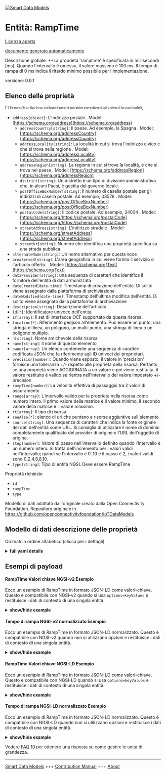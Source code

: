 <!-- 10-Header -->  
[![Smart Data Models](https://smartdatamodels.org/wp-content/uploads/2022/01/SmartDataModels_logo.png "Logo")](https://smartdatamodels.org)  
Entità: RampTime  
================<!-- /10-Header -->  
<!-- 15-License -->  
[Licenza aperta](https://github.com/smart-data-models//dataModel.OCF/blob/master/RampTime/LICENSE.md)  
[documento generato automaticamente](https://docs.google.com/presentation/d/e/2PACX-1vTs-Ng5dIAwkg91oTTUdt8ua7woBXhPnwavZ0FxgR8BsAI_Ek3C5q97Nd94HS8KhP-r_quD4H0fgyt3/pub?start=false&loop=false&delayms=3000#slide=id.gb715ace035_0_60)  
<!-- /15-License -->  
<!-- 20-Description -->  
Descrizione globale: **La proprietà 'ramptime' è specificata in millisecondi [ms]. Quando l'intervallo è omesso, il valore massimo è 100 ms. Il tempo di rampa di 0 ms indica il ritardo minimo possibile per l'implementazione.  
versione: 0.0.1  
<!-- /20-Description -->  
<!-- 30-PropertiesList -->  

## Elenco delle proprietà  

<sup><sub>[*] Se non c'è un tipo in un attributo è perché potrebbe avere diversi tipi o diversi formati/modelli</sub></sup>.  
- `address[object]`: L'indirizzo postale  . Model: [https://schema.org/address](https://schema.org/address)	- `addressCountry[string]`: Il paese. Ad esempio, la Spagna  . Model: [https://schema.org/addressCountry](https://schema.org/addressCountry)  
	- `addressLocality[string]`: La località in cui si trova l'indirizzo civico e che si trova nella regione  . Model: [https://schema.org/addressLocality](https://schema.org/addressLocality)  
	- `addressRegion[string]`: La regione in cui si trova la località, e che si trova nel paese  . Model: [https://schema.org/addressRegion](https://schema.org/addressRegion)  
	- `district[string]`: Un distretto è un tipo di divisione amministrativa che, in alcuni Paesi, è gestita dal governo locale.    
	- `postOfficeBoxNumber[string]`: Il numero di casella postale per gli indirizzi di casella postale. Ad esempio, 03578  . Model: [https://schema.org/postOfficeBoxNumber](https://schema.org/postOfficeBoxNumber)  
	- `postalCode[string]`: Il codice postale. Ad esempio, 24004  . Model: [https://schema.org/https://schema.org/postalCode](https://schema.org/https://schema.org/postalCode)  
	- `streetAddress[string]`: L'indirizzo stradale  . Model: [https://schema.org/streetAddress](https://schema.org/streetAddress)  
	- `streetNr[string]`: Numero che identifica una proprietà specifica su una strada pubblica    
- `alternateName[string]`: Un nome alternativo per questa voce  - `areaServed[string]`: L'area geografica in cui viene fornito il servizio o l'articolo offerto.  . Model: [https://schema.org/Text](https://schema.org/Text)- `dataProvider[string]`: una sequenza di caratteri che identifica il fornitore dell'entità di dati armonizzata  - `dateCreated[date-time]`: Timestamp di creazione dell'entità. Di solito viene assegnato dalla piattaforma di archiviazione  - `dateModified[date-time]`: Timestamp dell'ultima modifica dell'entità. Di solito viene assegnato dalla piattaforma di archiviazione  - `description[string]`: Descrizione dell'articolo  - `id[*]`: Identificatore univoco dell'entità  - `if[array]`: Il set di interfacce OCF supportato da questa risorsa.  - `location[*]`: Riferimento geojson all'elemento. Può essere un punto, una stringa di linea, un poligono, un multi-punto, una stringa di linea o un poligono multiplo.  - `n[string]`: Nome amichevole della risorsa  - `name[string]`: Il nome di questo elemento  - `owner[array]`: Un elenco contenente una sequenza di caratteri codificata JSON che fa riferimento agli ID univoci dei proprietari.  - `precision[number]`: Quando viene esposto, il valore in 'precision' fornisce una tolleranza +/- rispetto alle proprietà della risorsa. Pertanto, se una proprietà viene AGGIORNATA a un valore e poi viene restituita, il valore restituito è valido se rientra nell'intervallo del valore impostato +/- precision.  - `rampTime[number]`: La velocità effettiva di passaggio tra 2 valori di oscuramento  - `range[array]`: L'intervallo valido per la proprietà nella risorsa come numero intero. Il primo valore della matrice è il valore minimo, il secondo valore della matrice è il valore massimo.  - `rt[array]`: Il tipo di risorsa  - `seeAlso[*]`: elenco di uri che puntano a risorse aggiuntive sull'elemento  - `source[string]`: Una sequenza di caratteri che indica la fonte originale dei dati dell'entità come URL. Si consiglia di utilizzare il nome di dominio completamente qualificato del provider di origine o l'URL dell'oggetto di origine.  - `step[number]`: Valore di passo nell'intervallo definito quando l'intervallo è un numero intero.  Si tratta dell'incremento per i valori validi nell'intervallo; quindi se l'intervallo è 0..10 e il passo è 2, i valori validi sono 0,2,4,6,8,10.  - `type[string]`: Tipo di entità NGSI. Deve essere RampTime  <!-- /30-PropertiesList -->  
<!-- 35-RequiredProperties -->  
Proprietà richieste  
- `id`  - `rampTime`  - `type`  <!-- /35-RequiredProperties -->  
<!-- 40-RequiredProperties -->  
Modello di dati adattato dall'originale creato dalla Open Connectivity Foundation. Repository originale in https://github.com/openconnectivityfoundation/IoTDataModels  
<!-- /40-RequiredProperties -->  
<!-- 50-DataModelHeader -->  
## Modello di dati descrizione delle proprietà  
Ordinati in ordine alfabetico (clicca per i dettagli)  
<!-- /50-DataModelHeader -->  
<!-- 60-ModelYaml -->  
<details><summary><strong>full yaml details</strong></summary>    
```yaml  
RampTime:    
  description: 'This Resource that describes the ramp time of a dimming function.It specifies the actual speed of changing between 2 dimming values.The Property ''ramptime'' is specified in milliseconds [ms].When range is omitted the maximum value is 100 ms.The ramp time of 0ms indicates the minimal delay possible by the implementation.'    
  properties:    
    address:    
      description: The mailing address    
      properties:    
        addressCountry:    
          description: 'The country. For example, Spain'    
          type: string    
          x-ngsi:    
            model: https://schema.org/addressCountry    
            type: Property    
        addressLocality:    
          description: 'The locality in which the street address is, and which is in the region'    
          type: string    
          x-ngsi:    
            model: https://schema.org/addressLocality    
            type: Property    
        addressRegion:    
          description: 'The region in which the locality is, and which is in the country'    
          type: string    
          x-ngsi:    
            model: https://schema.org/addressRegion    
            type: Property    
        district:    
          description: 'A district is a type of administrative division that, in some countries, is managed by the local government'    
          type: string    
          x-ngsi:    
            type: Property    
        postOfficeBoxNumber:    
          description: 'The post office box number for PO box addresses. For example, 03578'    
          type: string    
          x-ngsi:    
            model: https://schema.org/postOfficeBoxNumber    
            type: Property    
        postalCode:    
          description: 'The postal code. For example, 24004'    
          type: string    
          x-ngsi:    
            model: https://schema.org/https://schema.org/postalCode    
            type: Property    
        streetAddress:    
          description: The street address    
          type: string    
          x-ngsi:    
            model: https://schema.org/streetAddress    
            type: Property    
        streetNr:    
          description: Number identifying a specific property on a public street    
          type: string    
          x-ngsi:    
            type: Property    
      type: object    
      x-ngsi:    
        model: https://schema.org/address    
        type: Property    
    alternateName:    
      description: An alternative name for this item    
      type: string    
      x-ngsi:    
        type: Property    
    areaServed:    
      description: The geographic area where a service or offered item is provided    
      type: string    
      x-ngsi:    
        model: https://schema.org/Text    
        type: Property    
    dataProvider:    
      description: A sequence of characters identifying the provider of the harmonised data entity    
      type: string    
      x-ngsi:    
        type: Property    
    dateCreated:    
      description: Entity creation timestamp. This will usually be allocated by the storage platform    
      format: date-time    
      type: string    
      x-ngsi:    
        type: Property    
    dateModified:    
      description: Timestamp of the last modification of the entity. This will usually be allocated by the storage platform    
      format: date-time    
      type: string    
      x-ngsi:    
        type: Property    
    description:    
      description: A description of this item    
      type: string    
      x-ngsi:    
        type: Property    
    id:    
      anyOf:    
        - description: Identifier format of any NGSI entity    
          maxLength: 256    
          minLength: 1    
          pattern: ^[\w\-\.\{\}\$\+\*\[\]`|~^@!,:\\]+$    
          type: string    
          x-ngsi:    
            type: Property    
        - description: Identifier format of any NGSI entity    
          format: uri    
          type: string    
          x-ngsi:    
            type: Property    
      description: Unique identifier of the entity    
      x-ngsi:    
        type: Property    
    if:    
      description: The OCF Interface set supported by this Resource    
      items:    
        enum:    
          - oic.if.a    
          - oic.if.baseline    
        type: string    
      minItems: 2    
      readOnly: true    
      type: array    
      uniqueItems: true    
      x-ngsi:    
        type: Property    
    location:    
      description: 'Geojson reference to the item. It can be Point, LineString, Polygon, MultiPoint, MultiLineString or MultiPolygon'    
      oneOf:    
        - description: Geojson reference to the item. Point    
          properties:    
            bbox:    
              items:    
                type: number    
              minItems: 4    
              type: array    
            coordinates:    
              items:    
                type: number    
              minItems: 2    
              type: array    
            type:    
              enum:    
                - Point    
              type: string    
          required:    
            - type    
            - coordinates    
          title: GeoJSON Point    
          type: object    
          x-ngsi:    
            type: GeoProperty    
        - description: Geojson reference to the item. LineString    
          properties:    
            bbox:    
              items:    
                type: number    
              minItems: 4    
              type: array    
            coordinates:    
              items:    
                items:    
                  type: number    
                minItems: 2    
                type: array    
              minItems: 2    
              type: array    
            type:    
              enum:    
                - LineString    
              type: string    
          required:    
            - type    
            - coordinates    
          title: GeoJSON LineString    
          type: object    
          x-ngsi:    
            type: GeoProperty    
        - description: Geojson reference to the item. Polygon    
          properties:    
            bbox:    
              items:    
                type: number    
              minItems: 4    
              type: array    
            coordinates:    
              items:    
                items:    
                  items:    
                    type: number    
                  minItems: 2    
                  type: array    
                minItems: 4    
                type: array    
              type: array    
            type:    
              enum:    
                - Polygon    
              type: string    
          required:    
            - type    
            - coordinates    
          title: GeoJSON Polygon    
          type: object    
          x-ngsi:    
            type: GeoProperty    
        - description: Geojson reference to the item. MultiPoint    
          properties:    
            bbox:    
              items:    
                type: number    
              minItems: 4    
              type: array    
            coordinates:    
              items:    
                items:    
                  type: number    
                minItems: 2    
                type: array    
              type: array    
            type:    
              enum:    
                - MultiPoint    
              type: string    
          required:    
            - type    
            - coordinates    
          title: GeoJSON MultiPoint    
          type: object    
          x-ngsi:    
            type: GeoProperty    
        - description: Geojson reference to the item. MultiLineString    
          properties:    
            bbox:    
              items:    
                type: number    
              minItems: 4    
              type: array    
            coordinates:    
              items:    
                items:    
                  items:    
                    type: number    
                  minItems: 2    
                  type: array    
                minItems: 2    
                type: array    
              type: array    
            type:    
              enum:    
                - MultiLineString    
              type: string    
          required:    
            - type    
            - coordinates    
          title: GeoJSON MultiLineString    
          type: object    
          x-ngsi:    
            type: GeoProperty    
        - description: Geojson reference to the item. MultiLineString    
          properties:    
            bbox:    
              items:    
                type: number    
              minItems: 4    
              type: array    
            coordinates:    
              items:    
                items:    
                  items:    
                    items:    
                      type: number    
                    minItems: 2    
                    type: array    
                  minItems: 4    
                  type: array    
                type: array    
              type: array    
            type:    
              enum:    
                - MultiPolygon    
              type: string    
          required:    
            - type    
            - coordinates    
          title: GeoJSON MultiPolygon    
          type: object    
          x-ngsi:    
            type: GeoProperty    
      x-ngsi:    
        type: GeoProperty    
    n:    
      description: Friendly name of the Resource    
      maxLength: 64    
      readOnly: true    
      type: string    
      x-ngsi:    
        type: Property    
    name:    
      description: The name of this item    
      type: string    
      x-ngsi:    
        type: Property    
    owner:    
      description: A List containing a JSON encoded sequence of characters referencing the unique Ids of the owner(s)    
      items:    
        anyOf:    
          - description: Identifier format of any NGSI entity    
            maxLength: 256    
            minLength: 1    
            pattern: ^[\w\-\.\{\}\$\+\*\[\]`|~^@!,:\\]+$    
            type: string    
            x-ngsi:    
              type: Property    
          - description: Identifier format of any NGSI entity    
            format: uri    
            type: string    
            x-ngsi:    
              type: Property    
        description: Unique identifier of the entity    
        x-ngsi:    
          type: Property    
      type: array    
      x-ngsi:    
        type: Property    
    precision:    
      description: 'When exposed the value in ''precision'' provides a +/- tolerance against the Properties in the Resource. Thus if a Property is UPDATED to a value and that Property then RETRIEVED, the RETRIEVED value is valid if in the range of the set value +/- precision'    
      readOnly: true    
      type: number    
      x-ngsi:    
        type: Property    
    rampTime:    
      description: The actual speed of changing between 2 dimming values    
      type: number    
      x-ngsi:    
        type: Property    
    range:    
      description: 'The valid range for the Property in the Resource as an integer. The first value in the array is the minimum value, the second value in the array is the maximum value'    
      items:    
        type: integer    
      maxItems: 2    
      minItems: 2    
      readOnly: true    
      type: array    
      x-ngsi:    
        type: Property    
    rt:    
      description: The Resource Type    
      items:    
        enum:    
          - oic.r.light.ramptime    
        maxLength: 64    
        type: string    
      minItems: 1    
      readOnly: true    
      type: array    
      uniqueItems: true    
      x-ngsi:    
        type: Property    
    seeAlso:    
      description: list of uri pointing to additional resources about the item    
      oneOf:    
        - items:    
            format: uri    
            type: string    
          minItems: 1    
          type: array    
        - format: uri    
          type: string    
      x-ngsi:    
        type: Property    
    source:    
      description: 'A sequence of characters giving the original source of the entity data as a URL. Recommended to be the fully qualified domain name of the source provider, or the URL to the source object'    
      type: string    
      x-ngsi:    
        type: Property    
    step:    
      description: 'Step value across the defined range when the range is an integer.  This is the increment for valid values across the range; so if range is 0..10 and step is 2 then valid values are 0,2,4,6,8,10'    
      readOnly: true    
      type: number    
      x-ngsi:    
        type: Property    
    type:    
      description: NGSI entity type. It has to be RampTime    
      enum:    
        - RampTime    
      type: string    
      x-ngsi:    
        type: Property    
  required:    
    - rampTime    
    - id    
    - type    
  type: object    
  x-derived-from: https://raw.githubusercontent.com/openconnectivityfoundation/IoTDataModels/master/RampTimeResURI.swagger.json    
  x-disclaimer: 'Redistribution and use in source and binary forms, with or without modification, are permitted  provided that the license conditions are met. Copyleft (c) 2022 Contributors to Smart Data Models Program'    
  x-license-url: https://github.com/smart-data-models/dataModel.OCF/blob/master/RampTime/LICENSE.md    
  x-model-schema: https://smart-data-models.github.io/dataModel.OCF/RampTime/schema.json    
  x-model-tags: OCF    
  x-version: 0.0.1    
```  
</details>    
<!-- /60-ModelYaml -->  
<!-- 70-MiddleNotes -->  
<!-- /70-MiddleNotes -->  
<!-- 80-Examples -->  
## Esempi di payload  
#### RampTime Valori chiave NGSI-v2 Esempio  
Ecco un esempio di RampTime in formato JSON-LD come valori-chiave. Questo è compatibile con NGSI-v2 quando si usa `options=keyValues` e restituisce i dati di contesto di una singola entità.  
<details><summary><strong>show/hide example</strong></summary>    
```json  
{  
    "id": "urn:ngsi-ld:RampTime:id:SOVS:23859772",  
    "dateCreated": "1984-02-11T15:42:17Z",  
    "dateModified": "1974-12-05T16:14:49Z",  
    "source": "Raise left serious one under over loss. As week office art.",  
    "name": "Course election after pla",  
    "alternateName": "Out ago simply note. Goal apply letter several top. Above high impact top camera.",  
    "description": "Reduce catch goal treat. Maintain compare rule",  
    "dataProvider": "Only camera last rate. Indicate forget population policy option spend arti",  
    "owner": [  
        "urn:ngsi-ld:RampTime:items:CZKU:18687524",  
        "urn:ngsi-ld:RampTime:items:AYTX:66134959"  
    ],  
    "seeAlso": [  
        "urn:ngsi-ld:RampTime:items:XJAL:21532442"  
    ],  
    "location": {  
        "type": "Point",  
        "coordinates": [  
            17.46331,  
            125.666274  
        ]  
    },  
    "address": {  
        "streetAddress": "He would indiv",  
        "addressLocality": "Thing many business hot field. Yard join goal still current cell.",  
        "addressRegion": "Recent design professional he court. Challenge let case as. Our age just human arm.",  
        "addressCountry": "Several political policy town also popular. Nation cover popular big.",  
        "postalCode": "Beat vote population write no spend computer. Between himself agency prove may. Can major set finally.",  
        "postOfficeBoxNumber": "Cut mind up international military relate ok. Important today red lot rich. Send little strong sea party per happy.",  
        "streetNr": "Finish interesting Congress save name. Matter edge middle health. Pressure control bill any cultural pers",  
        "district": "Fire type spring away area service model. Cultural gues"  
    },  
    "areaServed": "Machine materi",  
    "rt": [  
        "oic.r.light.ramptime"  
    ],  
    "rampTime": 864,  
    "n": "American whole magazine truth stop whose. On tra",  
    "range": [  
        864,  
        864  
    ],  
    "step": 864,  
    "precision": 924.7,  
    "if": [  
        "oic.if.a",  
        "oic.if.baseline"  
    ],  
    "type": "RampTime"  
}  
```  
</details>  
#### Tempo di rampa NGSI-v2 normalizzato Esempio  
Ecco un esempio di RampTime in formato JSON-LD normalizzato. Questo è compatibile con NGSI-v2 quando non si utilizzano opzioni e restituisce i dati di contesto di una singola entità.  
<details><summary><strong>show/hide example</strong></summary>    
```json  
{  
    "id": "urn:ngsi-ld:RampTime:id:SOVS:23859772",  
    "dateCreated": {  
        "type": "DateTime",  
        "value": "1984-02-11T15:42:17Z"  
    },  
    "dateModified": {  
        "type": "DateTime",  
        "value": "1974-12-05T16:14:49Z"  
    },  
    "source": {  
        "type": "Text",  
        "value": "Raise left serious one under over loss. As week office art."  
    },  
    "name": {  
        "type": "Text",  
        "value": "Course election after pla"  
    },  
    "alternateName": {  
        "type": "Text",  
        "value": "Out ago simply note. Goal apply letter several top. Above high impact top camera."  
    },  
    "description": {  
        "type": "Text",  
        "value": "Reduce catch goal treat. Maintain compare rule"  
    },  
    "dataProvider": {  
        "type": "Text",  
        "value": "Only camera last rate. Indicate forget population policy option spend arti"  
    },  
    "owner": {  
        "type": "StructuredValue",  
        "value": [  
            "urn:ngsi-ld:RampTime:items:CZKU:18687524",  
            "urn:ngsi-ld:RampTime:items:AYTX:66134959"  
        ]  
    },  
    "seeAlso": {  
        "type": "StructuredValue",  
        "value": [  
            "urn:ngsi-ld:RampTime:items:XJAL:21532442"  
        ]  
    },  
    "location": {  
        "type": "geo:json",  
        "value": {  
            "type": "Point",  
            "coordinates": [  
                17.46331,  
                125.666274  
            ]  
        }  
    },  
    "address": {  
        "type": "StructuredValue",  
        "value": {  
            "streetAddress": "He would indiv",  
            "addressLocality": "Thing many business hot field. Yard join goal still current cell.",  
            "addressRegion": "Recent design professional he court. Challenge let case as. Our age just human arm.",  
            "addressCountry": "Several political policy town also popular. Nation cover popular big.",  
            "postalCode": "Beat vote population write no spend computer. Between himself agency prove may. Can major set finally.",  
            "postOfficeBoxNumber": "Cut mind up international military relate ok. Important today red lot rich. Send little strong sea party per happy.",  
            "streetNr": "Finish interesting Congress save name. Matter edge middle health. Pressure control bill any cultural pers",  
            "district": "Fire type spring away area service model. Cultural gues"  
        }  
    },  
    "areaServed": {  
        "type": "Text",  
        "value": "Machine materi"  
    },  
    "rt": {  
        "type": "StructuredValue",  
        "value": [  
            "oic.r.light.ramptime"  
        ]  
    },  
    "rampTime": {  
        "type": "Number",  
        "value": 864  
    },  
    "n": {  
        "type": "Text",  
        "value": "American whole magazine truth stop whose. On tra"  
    },  
    "range": {  
        "type": "StructuredValue",  
        "value": [  
            864,  
            864  
        ]  
    },  
    "step": {  
        "type": "Number",  
        "value": 864  
    },  
    "precision": {  
        "type": "Number",  
        "value": 924.7  
    },  
    "if": {  
        "type": "StructuredValue",  
        "value": [  
            "oic.if.a",  
            "oic.if.baseline"  
        ]  
    },  
    "type": "RampTime"  
}  
```  
</details>  
#### RampTime Valori chiave NGSI-LD Esempio  
Ecco un esempio di RampTime in formato JSON-LD come valori-chiave. Questo è compatibile con NGSI-LD quando si usa `options=keyValues` e restituisce i dati di contesto di una singola entità.  
<details><summary><strong>show/hide example</strong></summary>    
```json  
{  
    "id": "urn:ngsi-ld:RampTime:id:SOVS:23859772",  
    "dateCreated": "1984-02-11T15:42:17Z",  
    "dateModified": "1974-12-05T16:14:49Z",  
    "source": "Raise left serious one under over loss. As week office art.",  
    "name": "Course election after pla",  
    "alternateName": "Out ago simply note. Goal apply letter several top. Above high impact top camera.",  
    "description": "Reduce catch goal treat. Maintain compare rule",  
    "dataProvider": "Only camera last rate. Indicate forget population policy option spend arti",  
    "owner": [  
        "urn:ngsi-ld:RampTime:items:CZKU:18687524",  
        "urn:ngsi-ld:RampTime:items:AYTX:66134959"  
    ],  
    "seeAlso": [  
        "urn:ngsi-ld:RampTime:items:XJAL:21532442"  
    ],  
    "location": {  
        "type": "Point",  
        "coordinates": [  
            17.46331,  
            125.666274  
        ]  
    },  
    "address": {  
        "streetAddress": "He would indiv",  
        "addressLocality": "Thing many business hot field. Yard join goal still current cell.",  
        "addressRegion": "Recent design professional he court. Challenge let case as. Our age just human arm.",  
        "addressCountry": "Several political policy town also popular. Nation cover popular big.",  
        "postalCode": "Beat vote population write no spend computer. Between himself agency prove may. Can major set finally.",  
        "postOfficeBoxNumber": "Cut mind up international military relate ok. Important today red lot rich. Send little strong sea party per happy.",  
        "streetNr": "Finish interesting Congress save name. Matter edge middle health. Pressure control bill any cultural pers",  
        "district": "Fire type spring away area service model. Cultural gues"  
    },  
    "areaServed": "Machine materi",  
    "rt": [  
        "oic.r.light.ramptime"  
    ],  
    "rampTime": 864,  
    "n": "American whole magazine truth stop whose. On tra",  
    "range": [  
        864,  
        864  
    ],  
    "step": 864,  
    "precision": 924.7,  
    "if": [  
        "oic.if.a",  
        "oic.if.baseline"  
    ],  
    "type": "RampTime",  
    "@context": [  
        "https://smartdatamodels.org/context.jsonld"  
    ]  
}  
```  
</details>  
#### Tempo di rampa NGSI-LD normalizzato Esempio  
Ecco un esempio di RampTime in formato JSON-LD normalizzato. Questo è compatibile con NGSI-LD quando non si utilizzano opzioni e restituisce i dati di contesto di una singola entità.  
<details><summary><strong>show/hide example</strong></summary>    
```json  
{  
    "id": "urn:ngsi-ld:RampTime:id:SOVS:23859772",  
    "dateCreated": {  
        "type": "Property",  
        "value": {  
            "@type": "DateTime",  
            "@value": "1984-02-11T15:42:17Z"  
        }  
    },  
    "dateModified": {  
        "type": "Property",  
        "value": {  
            "@type": "DateTime",  
            "@value": "1974-12-05T16:14:49Z"  
        }  
    },  
    "source": {  
        "type": "Property",  
        "value": "Raise left serious one under over loss. As week office art."  
    },  
    "name": {  
        "type": "Property",  
        "value": "Course election after pla"  
    },  
    "alternateName": {  
        "type": "Property",  
        "value": "Out ago simply note. Goal apply letter several top. Above high impact top camera."  
    },  
    "description": {  
        "type": "Property",  
        "value": "Reduce catch goal treat. Maintain compare rule"  
    },  
    "dataProvider": {  
        "type": "Property",  
        "value": "Only camera last rate. Indicate forget population policy option spend arti"  
    },  
    "owner": {  
        "type": "Property",  
        "value": [  
            "urn:ngsi-ld:RampTime:items:CZKU:18687524",  
            "urn:ngsi-ld:RampTime:items:AYTX:66134959"  
        ]  
    },  
    "seeAlso": {  
        "type": "Property",  
        "value": [  
            "urn:ngsi-ld:RampTime:items:XJAL:21532442"  
        ]  
    },  
    "location": {  
        "type": "GeoProperty",  
        "value": {  
            "type": "Point",  
            "coordinates": [  
                17.46331,  
                125.666274  
            ]  
        }  
    },  
    "address": {  
        "type": "Property",  
        "value": {  
            "streetAddress": "He would indiv",  
            "addressLocality": "Thing many business hot field. Yard join goal still current cell.",  
            "addressRegion": "Recent design professional he court. Challenge let case as. Our age just human arm.",  
            "addressCountry": "Several political policy town also popular. Nation cover popular big.",  
            "postalCode": "Beat vote population write no spend computer. Between himself agency prove may. Can major set finally.",  
            "postOfficeBoxNumber": "Cut mind up international military relate ok. Important today red lot rich. Send little strong sea party per happy.",  
            "streetNr": "Finish interesting Congress save name. Matter edge middle health. Pressure control bill any cultural pers",  
            "district": "Fire type spring away area service model. Cultural gues"  
        }  
    },  
    "areaServed": {  
        "type": "Property",  
        "value": "Machine materi"  
    },  
    "rt": {  
        "type": "Property",  
        "value": [  
            "oic.r.light.ramptime"  
        ]  
    },  
    "rampTime": {  
        "type": "Property",  
        "value": 864  
    },  
    "n": {  
        "type": "Property",  
        "value": "American whole magazine truth stop whose. On tra"  
    },  
    "range": {  
        "type": "Property",  
        "value": [  
            864,  
            864  
        ]  
    },  
    "step": {  
        "type": "Property",  
        "value": 864  
    },  
    "precision": {  
        "type": "Property",  
        "value": 924.7  
    },  
    "if": {  
        "type": "Property",  
        "value": [  
            "oic.if.a",  
            "oic.if.baseline"  
        ]  
    },  
    "type": "RampTime",  
    "@context": [  
        "https://smartdatamodels.org/context.jsonld"  
    ]  
}  
```  
</details><!-- /80-Examples -->  
<!-- 90-FooterNotes -->  
<!-- /90-FooterNotes -->  
<!-- 95-Units -->  
Vedere [FAQ 10](https://smartdatamodels.org/index.php/faqs/) per ottenere una risposta su come gestire le unità di grandezza.  
<!-- /95-Units -->  
<!-- 97-LastFooter -->  
---  
[Smart Data Models](https://smartdatamodels.org) +++ [Contribution Manual](https://bit.ly/contribution_manual) +++ [About](https://bit.ly/Introduction_SDM)<!-- /97-LastFooter -->  
